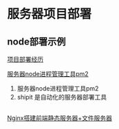# 服务器项目部署
## node部署示例
[项目部署经历](https://juejin.cn/post/6844903619318251528)

[服务器node进程管理工具pm2](https://pm2.keymetrics.io/docs/usage/cluster-mode/)
1. 服务器node进程管理工具pm2
2. shipit 是自动化的服务器部署工具

## 
[Nginx搭建前端静态服务器+文件服务器](https://juejin.cn/post/7030676354630680612)
